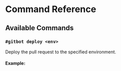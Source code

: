 # Command Reference

## Available Commands

### `#gitbot deploy <env>`

Deploy the pull request to the specified environment.

#### Example:
